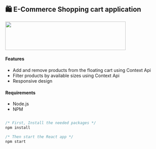 ## 🛍️ E-Commerce Shopping cart application 
<p align="left">
  <img src="./work-in-the-netherlands.png" width="380" height="90">
</p>

#### Features

- Add and remove products from the floating cart using Context Api
- Filter products by available sizes using Context Api
- Responsive design

<!-- ## Getting started -->

#### Requirements

- Node.js
- NPM

```javascript

/* First, Install the needed packages */
npm install

/* Then start the React app */
npm start

```
